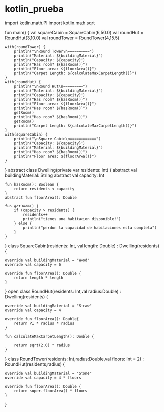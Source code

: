 # kotlin_prueba

import kotlin.math.PI
import kotlin.math.sqrt

fun main() {
    val squareCabin = SquareCabin(6,50.0)
    val roundHut = RoundHut(3,10.0)
    val roundTower = RoundTower(4,15.5)

    with(roundTower) {
        println("\nRound Tower\n==========")
        println("Material: ${buildingMaterial}")
        println("Capacity: ${capacity}")
        println("Has room? ${hasRoom()}")
        println("Floor area: ${floorArea()}")
        println("Carpet Length: ${calculateMaxCarpetLength()}")
    }
    with(roundHut) {
        println("\nRound Hut\n=========")
        println("Material: ${buildingMaterial}")
        println("Capacity: ${capacity}")
        println("Has room? ${hasRoom()}")
        println("Floor area: ${floorArea()}")
        println("Has room? ${hasRoom()}")
        getRoom()
        println("Has room? ${hasRoom()}")
        getRoom()
        println("Carpet Length: ${calculateMaxCarpetLength()}")
    }
    with(squareCabin) {
        println("\nSquare Cabin\n============")
        println("Capacity: ${capacity}")
        println("Material: ${buildingMaterial}")
        println("Has room? ${hasRoom()}")
        println("Floor area: ${floorArea()}")
    }
}
abstract class Dwelling(private var residents: Int) {
    abstract val buildingMaterial: String
    abstract val capacity: Int

    fun hasRoom(): Boolean {
        return residents < capacity
    }
    abstract fun floorArea(): Double

    fun getRoom() {
        if (capacity > residents) {
            residents++
            println("tienes una habitacion disponible!")
        } else {
            println("perdon la capacidad de habitaciones esta completa")
        }
    }

}
class SquareCabin(residents: Int, val length: Double) : Dwelling(residents) {

    override val buildingMaterial = "Wood"
    override val capacity = 6

    override fun floorArea(): Double {
        return length * length
    }
}
open class RoundHut(residents: Int,val radius:Double) : Dwelling(residents) {

    override val buildingMaterial = "Straw"
    override val capacity = 4

    override fun floorArea(): Double{
        return PI * radius * radius
    }

    fun calculateMaxCarpetLength(): Double {

        return sqrt(2.0) * radius
    }

}
class RoundTower(residents: Int,radius:Double,val floors: Int = 2) : RoundHut(residents,radius) {

    override val buildingMaterial = "Stone"
    override val capacity = 4 * floors

    override fun floorArea(): Double {
        return super.floorArea() * floors
    }
}


